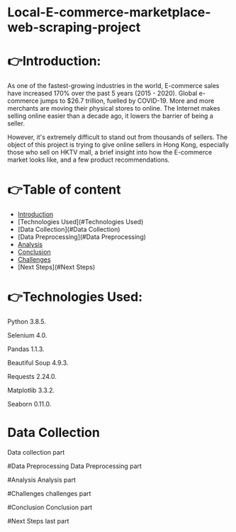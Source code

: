 # Local-E-commerce-marketplace-web-scraping-project

# :point_right:Introduction:

As one of the fastest-growing industries in the world, E-commerce sales have increased 170% over the past 5 years (2015 - 2020). Global e-commerce jumps to $26.7 trillion, fuelled by COVID-19. More and more merchants are moving their physical stores to online. The Internet makes selling online easier than a decade ago, it lowers the barrier of being a seller.

However, it's extremely difficult to stand out from thousands of sellers. The object of this project is trying to give online sellers in Hong Kong, especially those who sell on HKTV mall, a brief insight into how the E-commerce market looks like, and a few product recommendations.

# :point_right:Table of content

* [Introduction](#Introduction)
* [Technologies Used](#Technologies Used)
* [Data Collection](#Data Collection)
* [Data Preprocessing](#Data Preprocessing)
* [Analysis](#Analysis)
* [Conclusion](#Conclusion)
* [Challenges](#Challenges)
* [Next Steps](#Next Steps)

# :point_right:Technologies Used:

Python 3.8.5. 

Selenium 4.0. 

Pandas 1.1.3. 

Beautiful Soup 4.9.3. 

Requests 2.24.0. 

Matplotlib 3.3.2. 

Seaborn 0.11.0. 


# Data Collection
Data collection part

#Data Preprocessing
Data Preprocessing part

#Analysis
Analysis part

#Challenges
challenges part

#Conclusion
Conclusion part

#Next Steps
last part
